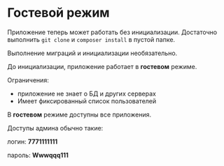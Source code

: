 Гостевой режим
===

Приложение теперь может работать без инициализации. 
Достаточно выполнить `git clone` и `composer install` в пустой папке.

Выполнение миграций и инициализации необязательно.

До инициализации, приложение работает в **гостевом** режиме.

Ограничения:

* приложение не знает о БД и других серверах
* Имеет фиксированный список пользователей

В **гостевом** режиме доступны все приложения.

Доступы админа обычно такие:

логин: **7771111111**

пароль: **Wwwqqq111**
